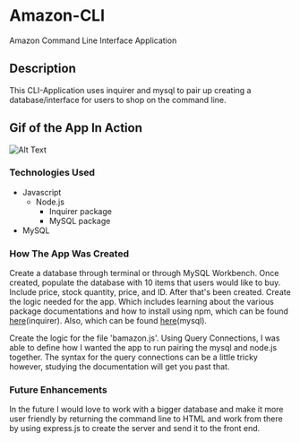 # Amazon-CLI
Amazon Command Line Interface Application

## Description

This CLI-Application uses inquirer and mysql to pair up creating a database/interface for users to shop on the command line.

## Gif of the App In Action
![Alt Text](https://media.giphy.com/media/U5Ileus4uXtAv8pBYp/giphy.gif)
### Technologies Used

- Javascript
  - Node.js
    - Inquirer package
    - MySQL package
- MySQL

### How The App Was Created

Create a database through terminal or through MySQL Workbench. Once created, populate the database with 10 items that users would like to buy. Include price, stock quantity, price, and ID. After that's been created. Create the logic needed for the app. Which includes learning about the various package documentations and how to install using npm, which can be found [here](https://www.npmjs.com/package/inquirer)(inquirer). Also, which can be found [here](https://www.npmjs.com/package/mysql)(mysql).

Create the logic for the file 'bamazon.js'. Using Query Connections, I was able to define how I wanted the app to run pairing the mysql and node.js together. The syntax for the query connections can be a little tricky however, studying the documentation will get you past that.

### Future Enhancements

In the future I would love to work with a bigger database and make it more user friendly by returning the command line to HTML and work from there by using express.js to create the server and send it to the front end.
